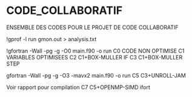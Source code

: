 # CODE_COLLABORATIF
ENSEMBLE DES CODES POUR LE PROJET DE CODE COLLABORATIF

!gprof -l run gmon.out  > analysis.txt

!gfortran -Wall  -pg -g -O0 main.f90 -o run
C0 CODE NON OPTIMISE
C1 VARIABLES OPTIMISEES
C2 C1+BOX-MULLER IF
C3 C1+BOX-MULLER STEP

gfortran -Wall  -pg -g -O3 -mavx2 main.f90 -o run
C5 C3+UNROLL-JAM

Voir rapport pour compilation
C7 C5+OPENMP-SIMD ifort

